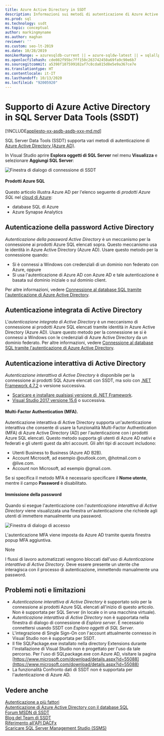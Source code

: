```yaml
---
title: Azure Active Directory in SSDT
description: Informazioni sui metodi di autenticazione di Azure Active Directory forniti da SQL Server Data Tools (SSDT) per il database SQL di Azure e Azure Synapse Analytics.
ms.prod: sql
ms.technology: ssdt
ms.topic: conceptual
author: markingmyname
ms.author: maghan
reviewer: ''
ms.custom: seo-lt-2019
ms.date: 10/28/2019
monikerRange: = azuresqldb-current || = azure-sqldw-latest || = sqlallproducts-allversions
ms.openlocfilehash: cde082f95bc7ff150c263742450a69fa9c90e6b7
ms.sourcegitcommit: a5398f107599102af7c8cda815d8e5e9a367ce7e
ms.translationtype: HT
ms.contentlocale: it-IT
ms.lasthandoff: 10/13/2020
ms.locfileid: "92005920"
---
```

# <a name="azure-active-directory-support-in-sql-server-data-tools-ssdt"></a>Supporto di Azure Active Directory in SQL Server Data Tools (SSDT)

[!INCLUDE[appliesto-xx-asdb-asdb-xxx-md.md](../includes/appliesto-xx-asdb-asdw-xxx-md.md)]

SQL Server Data Tools (SSDT) supporta vari metodi di autenticazione di [Azure Active Directory (Azure AD)](/azure/active-directory/active-directory-whatis).

In Visual Studio aprire **Esplora oggetti di SQL Server** nel menu **Visualizza** e selezionare **Aggiungi SQL Server**:

![Finestra di dialogo di connessione di SSDT](media/azure-active-directory/interactive.png)

#### <a name="which-azure-sql-products"></a>Prodotti Azure SQL

Questo articolo illustra Azure AD per l'elenco seguente di *prodotti Azure SQL* nel [cloud di Azure](https://azure.microsoft.com/):

- database SQL di Azure
- Azure Synapse Analytics

## <a name="active-directory-password-authentication"></a>Autenticazione della password Active Directory

*Autenticazione della password Active Directory* è un meccanismo per la connessione ai prodotti Azure SQL elencati sopra. Questo meccanismo usa le identità in Azure Active Directory (Azure AD). Usare questo metodo per la connessione quando:

- Si è connessi a Windows con credenziali di un dominio non federato con Azure, oppure
- Si usa l'autenticazione di Azure AD con Azure AD e tale autenticazione è basata sul dominio iniziale o sul dominio client.

Per altre informazioni, vedere [Connessione al database SQL tramite l'autenticazione di Azure Active Directory](/azure/sql-database/sql-database-aad-authentication).  

## <a name="active-directory-integrated-authentication"></a>Autenticazione integrata di Active Directory

L'*autenticazione integrata di Active Directory* è un meccanismo di connessione ai prodotti Azure SQL elencati tramite identità in Azure Active Directory (Azure AD). Usare questo metodo per la connessione se si è connessi a Windows con le credenziali di Azure Active Directory da un dominio federato. Per altre informazioni, vedere [Connessione al database SQL tramite l'autenticazione di Azure Active Directory](/azure/sql-database/sql-database-aad-authentication).

## <a name="active-directory-interactive-authentication"></a>Autenticazione interattiva di Active Directory

*Autenticazione interattiva di Active Directory* è disponibile per la connessione ai prodotti SQL Azure elencati con SSDT, ma solo con [.NET Framework 4.7.2](/dotnet/api/?view=netframework-4.7.2) o versione successiva.

- [Scaricare e installare qualsiasi versione di .NET Framework](https://www.microsoft.com/net/download/all).
- [Visual Studio 2017 versione 15.6](/visualstudio/releasenotes/vs2017-relnotes) o successiva.

#### <a name="multi-factor-authentication-mfa"></a>Multi-Factor Authentication (MFA).

Autenticazione interattiva di Active Directory supporta un'autenticazione interattiva che consente di usare la funzionalità Multi-Factor Authentication (MFA) di Azure Active Directory (AD) per l'autenticazione con i prodotti Azure SQL elencati. Questo metodo supporta gli utenti di Azure AD nativi e federati e gli utenti guest da altri account. Gli altri tipi di account includono:

- Utenti Business to Business (Azure AD B2B).
- Account Microsoft, ad esempio @outlook.com, @hotmail.com o @live.com.
- Account non Microsoft, ad esempio @gmail.com.

Se si specifica il metodo MFA è necessario specificare il **Nome utente**, mentre il campo **Password** è disabilitato. 

#### <a name="password-entry"></a>Immissione della password

Quando si esegue l'autenticazione con l'*autenticazione interattiva di Active Directory* viene visualizzata una finestra un'autenticazione che richiede agli utenti di immettere manualmente una password.

![Finestra di dialogo di accesso](media/azure-active-directory/sign-in.png)

L'autenticazione MFA viene imposta da Azure AD tramite questa finestra popup MFA aggiuntiva.

> [!NOTE]
> I flussi di lavoro automatizzati vengono bloccati dall'uso di *Autenticazione interattiva di Active Directory*. Deve essere presente un utente che interagisca con il processo di autenticazione, immettendo manualmente una password.

## <a name="known-issues-and-limitations"></a>Problemi noti e limitazioni

- *Autenticazione interattiva di Active Directory* è supportato solo per la connessione ai prodotti Azure SQL elencati all'inizio di questo articolo. Non è supportata per SQL Server (in locale o in una macchina virtuale).
- *Autenticazione interattiva di Active Directory* non è supportata nella finestra di dialogo di connessione di *Esplora server*. È necessario connettersi usando SSDT con *Esplora oggetti di SQL Server*.
- L'integrazione di Single Sign-On con l'account attualmente connesso in Visual Studio non è supportata per SSDT.
- Il file SQLPackage.exe installato nella directory Extensions durante l'installazione di Visual Studio non è progettato per l'uso da tale percorso. Per l'uso di SQLpackage.exe con Azure AD, visitare la pagina [https://www.microsoft.com/download/details.aspx?id=55088](https://www.microsoft.com/download/details.aspx?id=55088) 
- La funzionalità Confronto dati di SSDT non è supportata per l'autenticazione di Azure AD.  


## <a name="see-also"></a>Vedere anche  

[Autenticazione a più fattori](/azure/sql-database/sql-database-ssms-mfa-authentication)  
[Autenticazione di Azure Active Directory con il database SQL](/azure/sql-database/sql-database-aad-authentication-configure)  
[Forum MSDN di SSDT](https://social.msdn.microsoft.com/Forums/sqlserver/home?forum=ssdt)  
[Blog del Team di SSDT](/archive/blogs/ssdt/)  
[Riferimento all'API DACFx](/previous-versions/sql/sql-server-2014/dn645454(v=sql.120))  
[Scaricare SQL Server Management Studio (SSMS)](../ssms/download-sql-server-management-studio-ssms.md)